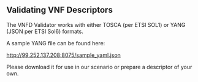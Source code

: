## Validating VNF Descriptors

The VNFD Validator works with either TOSCA (per ETSI SOL1) or YANG (JSON per ETSI Sol6) formats.

A sample YANG file can be found here: 

http://99.252.137.208:8075/sample_yaml.json

Please download it for use in our scenario or prepare a descriptor of your own.
